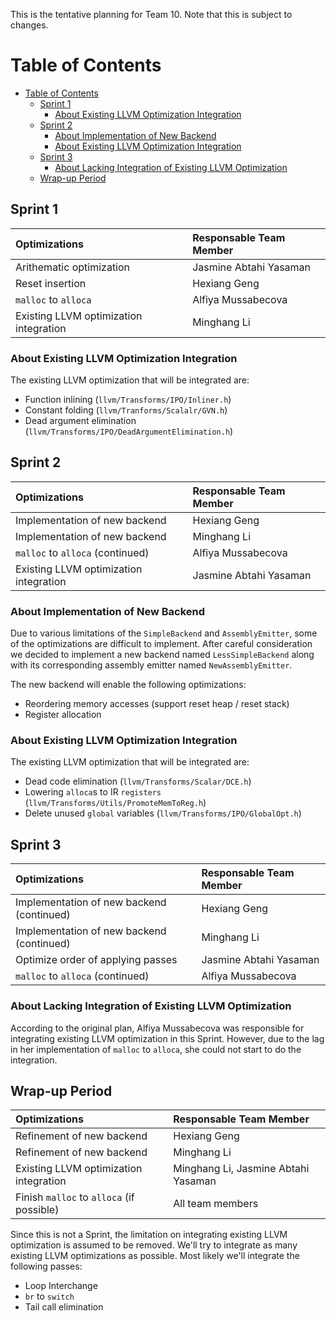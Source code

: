 
This is the tentative planning for Team 10. Note that this is subject to changes.

# Table of Contents

- [Table of Contents](#table-of-contents)
  - [Sprint 1](#sprint-1)
    - [About Existing LLVM Optimization Integration](#about-existing-llvm-optimization-integration)
  - [Sprint 2](#sprint-2)
    - [About Implementation of New Backend](#about-implementation-of-new-backend)
    - [About Existing LLVM Optimization Integration](#about-existing-llvm-optimization-integration-1)
  - [Sprint 3](#sprint-3)
    - [About Lacking Integration of Existing LLVM Optimization](#about-lacking-integration-of-existing-llvm-optimization)
  - [Wrap-up Period](#wrap-up-period)

## Sprint 1

| Optimizations | Responsable Team Member |
|:---|:---|
| Arithematic optimization | Jasmine Abtahi Yasaman |
| Reset insertion | Hexiang Geng |
| `malloc` to `alloca` | Alfiya Mussabecova |
| Existing LLVM optimization integration | Minghang Li |

### About Existing LLVM Optimization Integration

The existing LLVM optimization that will be integrated are:

- Function inlining (`llvm/Transforms/IPO/Inliner.h`)
- Constant folding (`llvm/Tranforms/Scalalr/GVN.h`)
- Dead argument elimination (`llvm/Transforms/IPO/DeadArgumentElimination.h`)

## Sprint 2


| Optimizations | Responsable Team Member |
|:---|:---|
| Implementation of new backend | Hexiang Geng |
| Implementation of new backend | Minghang Li |
| `malloc` to `alloca` (continued) | Alfiya Mussabecova |
| Existing LLVM optimization integration | Jasmine Abtahi Yasaman |

### About Implementation of New Backend

Due to various limitations of the `SimpleBackend` and `AssemblyEmitter`, some of the optimizations are difficult to implement. After careful consideration we decided to implement a new backend named `LessSimpleBackend` along with its corresponding assembly emitter named `NewAssemblyEmitter`.

The new backend will enable the following optimizations:

- Reordering memory accesses (support reset heap / reset stack)
- Register allocation

### About Existing LLVM Optimization Integration

The existing LLVM optimization that will be integrated are:

- Dead code elimination (`llvm/Transforms/Scalar/DCE.h`)
- Lowering `alloca`s to IR `registers` (`llvm/Transforms/Utils/PromoteMemToReg.h`)
- Delete unused `global` variables (`llvm/Transforms/IPO/GlobalOpt.h`)

## Sprint 3

| Optimizations | Responsable Team Member |
|:---|:---|
| Implementation of new backend (continued) | Hexiang Geng |
| Implementation of new backend (continued) | Minghang Li |
| Optimize order of applying passes | Jasmine Abtahi Yasaman |
| `malloc` to `alloca` (continued) | Alfiya Mussabecova |

### About Lacking Integration of Existing LLVM Optimization

According to the original plan, Alfiya Mussabecova was responsible for integrating existing LLVM optimization in this Sprint. However, due to the lag in her implementation of `malloc` to `alloca`, she could not start to do the integration.

## Wrap-up Period

| Optimizations | Responsable Team Member |
|:---|:---|
| Refinement of new backend | Hexiang Geng |
| Refinement of new backend | Minghang Li |
| Existing LLVM optimization integration | Minghang Li, Jasmine Abtahi Yasaman |
| Finish `malloc` to `alloca` (if possible) | All team members |

Since this is not a Sprint, the limitation on integrating existing LLVM optimization is assumed to be removed. We'll try to integrate as many existing LLVM optimizations as possible. Most likely we'll integrate the following passes:

- Loop Interchange
- `br` to `switch`
- Tail call elimination
